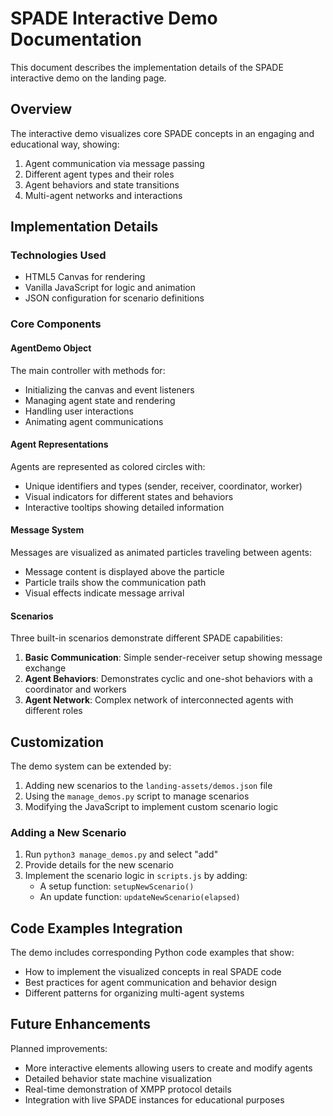 # SPADE Interactive Demo Documentation

This document describes the implementation details of the SPADE interactive demo on the landing page.

## Overview

The interactive demo visualizes core SPADE concepts in an engaging and educational way, showing:

1. Agent communication via message passing
2. Different agent types and their roles
3. Agent behaviors and state transitions
4. Multi-agent networks and interactions

## Implementation Details

### Technologies Used

- HTML5 Canvas for rendering
- Vanilla JavaScript for logic and animation
- JSON configuration for scenario definitions

### Core Components

#### AgentDemo Object

The main controller with methods for:
- Initializing the canvas and event listeners
- Managing agent state and rendering
- Handling user interactions
- Animating agent communications

#### Agent Representations

Agents are represented as colored circles with:
- Unique identifiers and types (sender, receiver, coordinator, worker)
- Visual indicators for different states and behaviors
- Interactive tooltips showing detailed information

#### Message System

Messages are visualized as animated particles traveling between agents:
- Message content is displayed above the particle
- Particle trails show the communication path
- Visual effects indicate message arrival

#### Scenarios

Three built-in scenarios demonstrate different SPADE capabilities:
1. **Basic Communication**: Simple sender-receiver setup showing message exchange
2. **Agent Behaviors**: Demonstrates cyclic and one-shot behaviors with a coordinator and workers
3. **Agent Network**: Complex network of interconnected agents with different roles

## Customization

The demo system can be extended by:

1. Adding new scenarios to the `landing-assets/demos.json` file
2. Using the `manage_demos.py` script to manage scenarios
3. Modifying the JavaScript to implement custom scenario logic

### Adding a New Scenario

1. Run `python3 manage_demos.py` and select "add"
2. Provide details for the new scenario
3. Implement the scenario logic in `scripts.js` by adding:
   - A setup function: `setupNewScenario()`
   - An update function: `updateNewScenario(elapsed)`

## Code Examples Integration

The demo includes corresponding Python code examples that show:
- How to implement the visualized concepts in real SPADE code
- Best practices for agent communication and behavior design
- Different patterns for organizing multi-agent systems

## Future Enhancements

Planned improvements:
- More interactive elements allowing users to create and modify agents
- Detailed behavior state machine visualization
- Real-time demonstration of XMPP protocol details
- Integration with live SPADE instances for educational purposes
